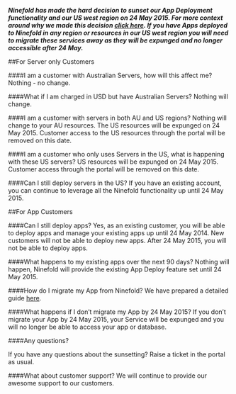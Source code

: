 ***__Ninefold has made the hard decision to sunset our App Deployment functionality and our US west region on 24 May 2015.  For more context around why we made this decision [click here](http://ninefold.com/news/2015/02/17/containers-servers-and-ninefold/).  If you have Apps deployed to Ninefold in any region or resources in our US west region you will need to migrate these services away as they will be expunged and no longer accessible after 24 May.__***

##For Server only Customers

####I am a customer with Australian Servers, how will this affect me?
Nothing - no change.

####What if I am charged in USD but have Australian Servers?
Nothing will change.

####I am a customer with servers in both AU and US regions?
Nothing will change to your AU resources.  The US resources will be expunged on 24 May 2015. Customer access to the US resources through the portal will be removed on this date.

####I am a customer who only uses Servers in the US, what is happening with these US servers?
US resources will be expunged on 24 May 2015. Customer access through the portal will be removed on this date.

####Can I still deploy servers in the US?
If you have an existing account, you can continue to leverage all the Ninefold functionality up until 24 May 2015.  

##For App Customers

####Can I still deploy apps?
Yes, as an existing customer, you will be able to deploy apps and manage your existing apps up until 24 May 2014. New customers will not be able to deploy new apps. After 24 May 2015, you will not be able to deploy apps.
 
####What happens to my existing apps over the next 90 days?
Nothing will happen, Ninefold will provide the existing App Deploy feature set until 24 May 2015.

####How do I migrate my App from Ninefold?
We have prepared a detailed guide [here](http://help.ninefold.com/apps/how_to_migrate_your_rails_app_off_of_ninefold/).

####What happens if I don’t migrate my App by 24 May 2015?
If you don’t migrate your App by 24 May 2015, your Service will be expunged and you will no longer be able to access your app or database. 

####Any questions?

If you have any questions about the sunsetting?
Raise a ticket in the portal as usual.

####What about customer support?
We will continue to provide our awesome support to our customers.